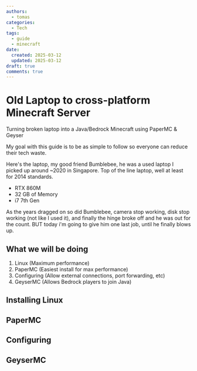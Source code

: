 ```yaml
---
authors:
  - tomas
categories:
  - Tech
tags:
  - guide
  - minecraft
date:
  created: 2025-03-12
  updated: 2025-03-12
draft: true
comments: true
---
```


# Old Laptop to cross-platform Minecraft Server

Turning broken laptop into a Java/Bedrock Minecraft using PaperMC & Geyser

<!-- more -->

My goal with this guide is to be as simple to follow so everyone can reduce their tech waste.

Here's the laptop, my good friend Bumblebee, he was a used laptop I picked up around ~2020 in Singapore. Top of the line laptop, well at least for 2014 standards.

- RTX 860M
- 32 GB of Memory
- i7 7th Gen

As the years dragged on so did Bumblebee, camera stop working, disk stop working (not like I used it), and finally the hinge broke off and he was out for the count. BUT today i'm going to give him one last job, until he finally blows up.

## What we will be doing

1. Linux (Maximum performance)
2. PaperMC (Easiest install for max performance)
3. Configuring (Allow external connections, port forwarding, etc)
4. GeyserMC (Allows Bedrock players to join Java)

## Installing Linux

## PaperMC

## Configuring

## GeyserMC
